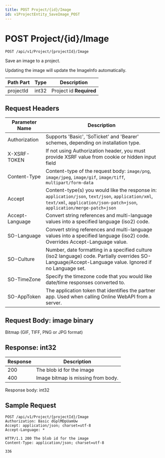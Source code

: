 ```yaml
---
title: POST Project/{id}/Image
id: v1ProjectEntity_SaveImage_POST
---
```


# POST Project/{id}/Image

```http
POST /api/v1/Project/{projectId}/Image
```

Save an image to a project.

Updating the image will update the ImageInfo automatically.




| Path Part | Type | Description |
|-----------|------|-------------|
| projectId | int32 | Project id **Required** |



## Request Headers

| Parameter Name | Description |
|----------------|-------------|
| Authorization  | Supports 'Basic', 'SoTicket' and 'Bearer' schemes, depending on installation type. |
| X-XSRF-TOKEN   | If not using Authorization header, you must provide XSRF value from cookie or hidden input field |
| Content-Type | Content-type of the request body: `image/png`, `image/jpeg`, `image/gif`, `image/tiff`, `multipart/form-data` |
| Accept         | Content-type(s) you would like the response in: `application/json`, `text/json`, `application/xml`, `text/xml`, `application/json-patch+json`, `application/merge-patch+json` |
| Accept-Language | Convert string references and multi-language values into a specified language (iso2) code. |
| SO-Language | Convert string references and multi-language values into a specified language (iso2) code. Overrides Accept-Language value. |
| SO-Culture | Number, date formatting in a specified culture (iso2 language) code. Partially overrides SO-Language/Accept-Language value. Ignored if no Language set. |
| SO-TimeZone | Specify the timezone code that you would like date/time responses converted to. |
| SO-AppToken | The application token that identifies the partner app. Used when calling Online WebAPI from a server. |

## Request Body: image binary 

Bitmap (GIF, TIFF, PNG or JPG format) 



## Response: int32



| Response | Description |
|----------------|-------------|
| 200 | The blob id for the image |
| 400 | Image bitmap is missing from body. |

Response body: int32


## Sample Request

```http!
POST /api/v1/Project/{projectId}/Image
Authorization: Basic dGplMDpUamUw
Accept: application/json; charset=utf-8
Accept-Language: *
```

```http_
HTTP/1.1 200 The blob id for the image
Content-Type: application/json; charset=utf-8

336
```